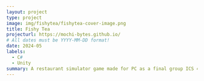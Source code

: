 ```yaml
---
layout: project
type: project
image: img/fishytea/fishytea-cover-image.png
title: Fishy Tea
projecturl: https://mochi-bytes.github.io/
# All dates must be YYYY-MM-DD format!
date: 2024-05
labels:
  - C#
  - Unity
summary: A restaurant simulator game made for PC as a final group ICS 485 project. Received praise for being thoroughly tested and having no bugs, despite the nature of the game's complexity. More about my specific contributions and the game can be found on the project site
---
```


<br><br>


